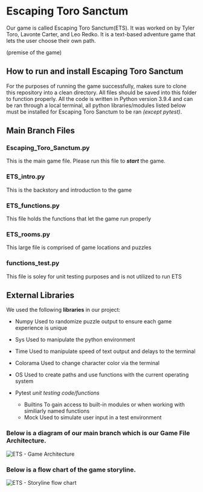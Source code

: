 # Escaping Toro Sanctum
Our game is called Escaping Toro Sanctum(ETS). It was worked on by Tyler Toro, Lavonte Carter, and Leo Redko.
It is a text-based adventure game that lets the user choose their own path. 


(premise of the game)
 

## How to run and install Escaping Toro Sanctum

For the purposes of running the game successfully, makes sure to clone this repository into a clean directory. All files should be saved into this folder to function properly. All the code is written in Python version 3.9.4 and can be ran through a local terminal, all python libraries/modules listed below must be installed for Escaping Toro Sanctum to be ran *(except pytest)*. 

## Main Branch Files 

### Escaping_Toro_Sanctum.py 
This is the main game file. Please run this file to ***start*** the game.

### ETS_intro.py
This is the backstory and introduction to the game

### ETS_functions.py
This file holds the functions that let the game run properly

### ETS_rooms.py
This large file is comprised of game locations and puzzles

### functions_test.py
This file is soley for unit testing purposes and is not utilized to run ETS


## External Libraries  

We used the following **libraries** in our project: 
- Numpy
    Used to randomize puzzle output to ensure each game experience is unique
- Sys
    Used to manipulate the python environment
- Time
    Used to manipulate speed of text output and delays to the terminal
- Colorama
    Used to change character color via the terminal
- OS
    Used to create paths and use functions with the current operating system

- Pytest *unit testing code/functions*
    - Builtins
        To gain access to built-in modules or when working with similiarly named functions
    - Mock
        Used to simulate user input in a test environment





### Below is a diagram of our main branch which is our Game File Architecture. 

![ETS - Game Architecture](https://user-images.githubusercontent.com/78003415/115936886-744fbe00-a464-11eb-9387-94eed2140ec6.png)


### Below is a flow chart of the game storyline.
![ETS - Storyline flow chart](https://user-images.githubusercontent.com/78003415/116010009-80fe1e80-a5ea-11eb-9c7c-1b21f5e5f091.png)
